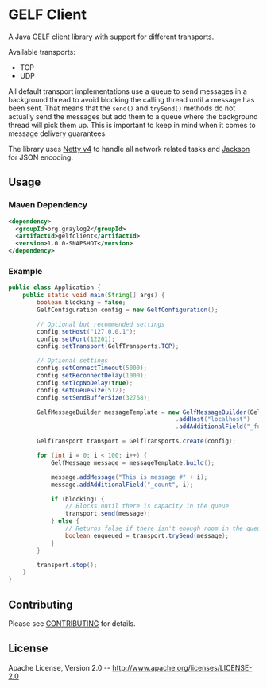GELF Client
===========

A Java GELF client library with support for different transports.

Available transports:

* TCP
* UDP

All default transport implementations use a queue to send messages in a
background thread to avoid blocking the calling thread until a message has
been sent. That means that the `send()` and `trySend()` methods do not
actually send the messages but add them to a queue where the background
thread will pick them up. This is important to keep in mind when it comes to
message delivery guarantees.

The library uses [Netty v4](http://netty.io/) to handle all network related
tasks and [Jackson](https://github.com/FasterXML/jackson) for JSON encoding.

## Usage

### Maven Dependency

```xml
<dependency>
  <groupId>org.graylog2</groupId>
  <artifactId>gelfclient</artifactId>
  <version>1.0.0-SNAPSHOT</version>
</dependency>
```

### Example

```java
public class Application {
    public static void main(String[] args) {
        boolean blocking = false;
        GelfConfiguration config = new GelfConfiguration();

        // Optional but recommended settings
        config.setHost("127.0.0.1");
        config.setPort(12201);
        config.setTransport(GelfTransports.TCP);

        // Optional settings
        config.setConnectTimeout(5000);
        config.setReconnectDelay(1000);
        config.setTcpNoDelay(true);
        config.setQueueSize(512);
        config.setSendBufferSize(32768);

        GelfMessageBuilder messageTemplate = new GelfMessageBuilder(GelfMessageVersion.V1_1)
                                               .addHost("localhost")
                                               .addAdditionalField("_foo", "bar");

        GelfTransport transport = GelfTransports.create(config);

        for (int i = 0; i < 100; i++) {
            GelfMessage message = messageTemplate.build();

            message.addMessage("This is message #" + i);
            message.addAdditionalField("_count", i);

            if (blocking) {
                // Blocks until there is capacity in the queue
                transport.send(message);
            } else {
                // Returns false if there isn't enough room in the queue
                boolean enqueued = transport.trySend(message);
            }
        }

        transport.stop();
    }
}
```

## Contributing

Please see [CONTRIBUTING](CONTRIBUTING.md) for details.

## License

Apache License, Version 2.0 -- http://www.apache.org/licenses/LICENSE-2.0

